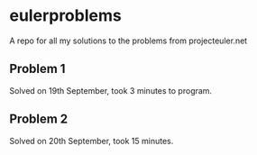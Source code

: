 # eulerproblems
A repo for all my solutions to the problems from projecteuler.net

## Problem 1
Solved on 19th September, took 3 minutes to program.

## Problem 2
Solved on 20th September, took 15 minutes. 
